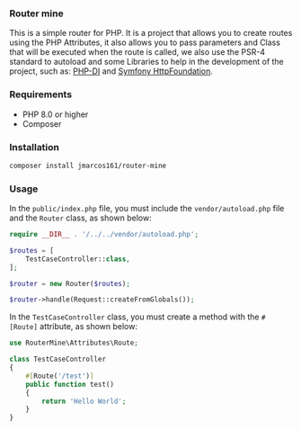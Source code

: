 ### Router mine

This is a simple router for PHP. It is a project that allows you to create routes using the PHP Attributes, it also allows you to pass parameters and Class that will be executed when the route is called, we also use the PSR-4 standard to autoload and some Libraries to help in the development of the project, such as: [PHP-DI](https://php-di.org/) and [Symfony HttpFoundation](https://symfony.com/doc/current/components/http_foundation.html).

### Requirements

- PHP 8.0 or higher
- Composer

### Installation

```bash
composer install jmarcos161/router-mine
```

### Usage

In the `public/index.php` file, you must include the `vendor/autoload.php` file and the `Router` class, as shown below:

```php
require __DIR__ . '/../../vendor/autoload.php';

$routes = [
    TestCaseController::class,
];

$router = new Router($routes);

$router->handle(Request::createFromGlobals());
```

In the `TestCaseController` class, you must create a method with the `#[Route]` attribute, as shown below:

```php
use RouterMine\Attributes\Route;

class TestCaseController
{
    #[Route('/test')]
    public function test()
    {
        return 'Hello World';
    }
}
```


